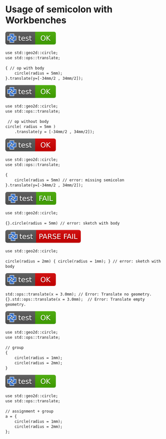 # Usage of semicolon with Workbenches

[![test](.test/operation_with_body.svg)](.test/operation_with_body.log)

```µcad,operation_with_body
use std::geo2d::circle;
use std::ops::translate;

{ // op with body
    circle(radius = 5mm);
}.translate(y=[-34mm/2 , 34mm/2]);
```

[![test](.test/operation_no_body.svg)](.test/operation_no_body.log)

```µcad,operation_no_body
use std::geo2d::circle;
use std::ops::translate;

 // op without body
circle( radius = 5mm )
    .translate(y = [-34mm/2 , 34mm/2]);
```

[![test](.test/sketch_missing_semicolon.svg)](.test/sketch_missing_semicolon.log)

```µcad,sketch_missing_semicolon#fail
use std::geo2d::circle;
use std::ops::translate;

{
    circle(radius = 5mm) // error: missing semicolon
}.translate(y=[-34mm/2 , 34mm/2]);
```

[![test](.test/sketch_with_empty_body.svg)](.test/sketch_with_empty_body.log)

```µcad,sketch_with_empty_body#fail
use std::geo2d::circle;

{}.circle(radius = 5mm) // error: sketch with body
```

[![test](.test/sketch_with_body.svg)](.test/sketch_with_body.log)

```µcad,sketch_with_body#fail
use std::geo2d::circle;

circle(radius = 2mm) { circle(radius = 1mm); } // error: sketch with body
```

[![test](.test/empty_op.svg)](.test/empty_op.log)

```µcad,empty_op#fail
std::ops::translate(x = 3.0mm); // Error: Translate no geometry. 
{}.std::ops::translate(x = 3.0mm);  // Error: Translate empty geometry.
```

[![test](.test/group.svg)](.test/group.log)

```µcad,group
use std::geo2d::circle;
use std::ops::translate;

// group
{ 
    circle(radius = 1mm); 
    circle(radius = 2mm); 
}
```

[![test](.test/group_assignment.svg)](.test/group_assignment.log)

```µcad,group_assignment
use std::geo2d::circle;
use std::ops::translate;

// assignment + group
a = { 
    circle(radius = 1mm); 
    circle(radius = 2mm); 
};
```
